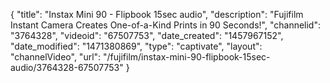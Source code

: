 {
    "title": "Instax Mini 90 -  Flipbook 15sec audio",
    "description": "Fujifilm Instant Camera Creates One-of-a-Kind Prints in 90 Seconds!",
    "channelid": "3764328",
    "videoid": "67507753",
    "date_created": "1457967152",
    "date_modified": "1471380869",
    "type": "captivate",
    "layout": "channelVideo",
    "url": "\/fujifilm\/instax-mini-90-flipbook-15sec-audio\/3764328-67507753"
}